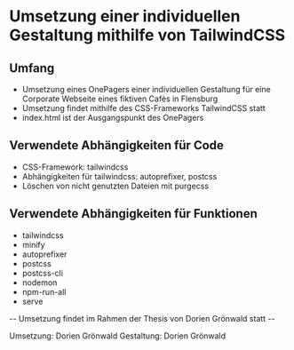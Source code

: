 # Umsetzung einer individuellen Gestaltung mithilfe von TailwindCSS

## Umfang

- Umsetzung eines OnePagers einer individuellen Gestaltung für eine Corporate Webseite eines fiktiven Cafès in Flensburg
- Umsetzung findet mithilfe des CSS-Frameworks TailwindCSS statt
- index.html ist der Ausgangspunkt des OnePagers

## Verwendete Abhängigkeiten für Code

- CSS-Framework: tailwindcss
- Abhängigkeiten für tailwindcss: autoprefixer, postcss
- Löschen von nicht genutzten Dateien mit purgecss

## Verwendete Abhängigkeiten für Funktionen

- tailwindcss
- minify
- autoprefixer
- postcss
- postcss-cli
- nodemon
- npm-run-all
- serve

-- Umsetzung findet im Rahmen der Thesis von Dorien Grönwald statt --

Umsetzung: Dorien Grönwald
Gestaltung: Dorien Grönwald
